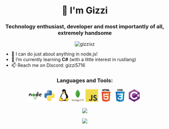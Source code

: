 <h1 align="center">👋 I'm Gizzi </h1>
<h3 align="center">Technology enthusiast, developer and most importantly of all, extremely handsome</h3>

<p align="center"> <img src="https://komarev.com/ghpvc/?username=gizzixz" alt="gizzixz" /> </p>

 - 🔭 I can do just about anything in node.js!
 - 🌱 I’m currently learning **C#** (with a little interest in rustlang)
 - 📫 Reach me on Discord: gizzi5716
 
 <h3 align="center">Languages and Tools:</h3>
 <p align="center"><a href="https://nodejs.org" target="_blank" rel="noreferrer"> <img src="https://raw.githubusercontent.com/devicons/devicon/master/icons/nodejs/nodejs-original-wordmark.svg" alt="nodejs" width="40" height="40"/></a> <a href="https://www.python.org" target="_blank" rel="noreferrer"> <img src="https://raw.githubusercontent.com/devicons/devicon/master/icons/python/python-original.svg" alt="python" width="40" height="40"/></a> <a href="https://www.linux.org/" target="_blank" rel="noreferrer"> <img src="https://raw.githubusercontent.com/devicons/devicon/master/icons/linux/linux-original.svg" alt="linux" width="40" height="40"/></a> <a href="https://www.mongodb.com/" target="_blank" rel="noreferrer"> <img src="https://raw.githubusercontent.com/devicons/devicon/master/icons/mongodb/mongodb-original-wordmark.svg" alt="mongodb" width="40" height="40"/></a> <a href="https://developer.mozilla.org/en-US/docs/Web/JavaScript" target="_blank" rel="noreferrer"> <img src="https://raw.githubusercontent.com/devicons/devicon/master/icons/javascript/javascript-original.svg" alt="javascript" width="40" height="40"/></a> <a href="https://www.w3.org/html/" target="_blank" rel="noreferrer"> <img src="https://raw.githubusercontent.com/devicons/devicon/master/icons/html5/html5-original-wordmark.svg" alt="html5" width="40" height="40"/></a> <a href="https://www.w3schools.com/css/" target="_blank" rel="noreferrer"> <img src="https://raw.githubusercontent.com/devicons/devicon/master/icons/css3/css3-original-wordmark.svg" alt="css3" width="40" height="40"/></a> <a href="https://www.w3schools.com/cs/index.php" target="_blank" rel="noreferrer"> <img 
src="https://raw.githubusercontent.com/devicons/devicon/master/icons/csharp/csharp-original.svg" alt="csharp" width="40" height="40"/></a> </p>

 <p align="center"><img align="center" src="https://github-readme-stats.vercel.app/api/top-langs/?username=gizzixz&layout=donut-vertical&theme=dark&exclude_repo=gizzixz.github.io"></p>
 
 <p align="center"><img align="center" src="https://github-readme-stats.vercel.app/api?username=gizzixz&show_icons=true&theme=dark"></p>
